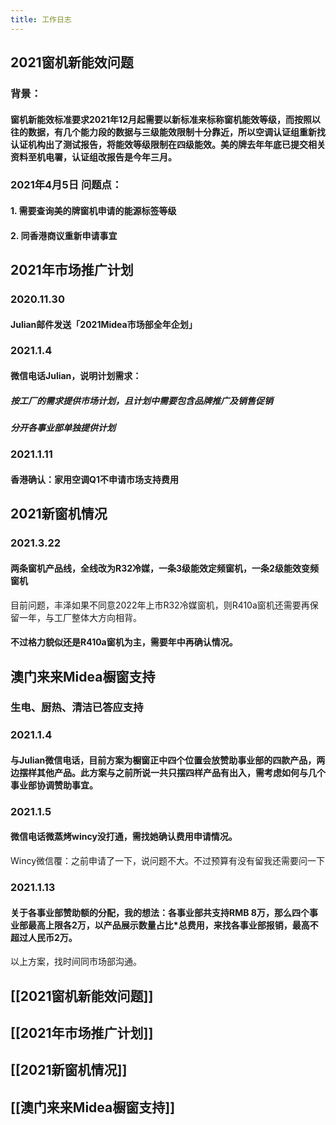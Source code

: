 ```yaml
---
title: 工作日志
---
```


## 2021窗机新能效问题
### **背景：**
#### 窗机新能效标准要求2021年12月起需要以新标准来标称窗机能效等级，而按照以往的数据，有几个能力段的数据与三级能效限制十分靠近，所以空调认证组重新找认证机构出了测试报告，将能效等级限制在四级能效。美的牌去年年底已提交相关资料至机电署，认证组改报告是今年三月。
### **2021年4月5日 问题点：**
#### 1.	需要查询美的牌窗机申请的能源标签等级
#### 2.	同香港商议重新申请事宜
## 2021年市场推广计划
### **2020.11.30**
#### Julian邮件发送「2021Midea市场部全年企划」
### **2021.1.4**
#### 微信电话Julian，说明计划需求：
##### 按工厂的需求提供市场计划，且计划中需要包含品牌推广及销售促销
##### 分开各事业部单独提供计划
### **2021.1.11**
#### 香港确认：家用空调Q1不申请市场支持费用
## 2021新窗机情况
### **2021.3.22**
#### 两条窗机产品线，全线改为R32冷媒，一条3级能效定频窗机，一条2级能效变频窗机
目前问题，丰泽如果不同意2022年上市R32冷媒窗机，则R410a窗机还需要再保留一年，与工厂整体大方向相背。
#### 不过格力貌似还是R410a窗机为主，需要年中再确认情况。
## 澳门来来Midea橱窗支持
### 生电、厨热、清洁已答应支持
### **2021.1.4**
#### 与Julian微信电话，目前方案为橱窗正中四个位置会放赞助事业部的四款产品，两边摆样其他产品。此方案与之前所说一共只摆四样产品有出入，需考虑如何与几个事业部协调赞助事宜。
### **2021.1.5**
#### 微信电话微蒸烤wincy没打通，需找她确认费用申请情况。
Wincy微信覆：之前申请了一下，说问题不大。不过预算有没有留我还需要问一下
### **2021.1.13**
#### 关于各事业部赞助额的分配，我的想法：各事业部共支持RMB 8万，那么四个事业部最高上限各2万，以产品展示数量占比*总费用，来找各事业部报销，最高不超过人民币2万。
以上方案，找时间同市场部沟通。
##
## [[2021窗机新能效问题]]
## [[2021年市场推广计划]]
## [[2021新窗机情况]]
## [[澳门来来Midea橱窗支持]]
##
